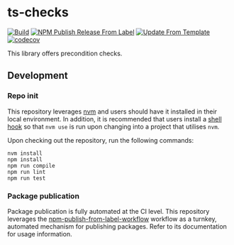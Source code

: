 # ts-checks
[![Build](https://github.com/infrastructure-blocks/ts-checks/actions/workflows/build.yml/badge.svg)](https://github.com/infrastructure-blocks/ts-checks/actions/workflows/build.yml)
[![NPM Publish Release From Label](https://github.com/infrastructure-blocks/ts-checks/actions/workflows/npm-publish-release-from-label.yml/badge.svg)](https://github.com/infrastructure-blocks/ts-checks/actions/workflows/npm-publish-release-from-label.yml)
[![Update From Template](https://github.com/infrastructure-blocks/ts-checks/actions/workflows/update-from-template.yml/badge.svg)](https://github.com/infrastructure-blocks/ts-checks/actions/workflows/update-from-template.yml)
[![codecov](https://codecov.io/gh/infrastructure-blocks/ts-checks/graph/badge.svg?token=84I7L7VR4A)](https://codecov.io/gh/infrastructure-blocks/ts-checks)

This library offers precondition checks.

## Development

### Repo init

This repository leverages [nvm](https://github.com/nvm-sh/nvm) and users should have it installed in their local environment.
In addition, it is recommended that users install a [shell hook](https://github.com/nvm-sh/nvm#deeper-shell-integration)
so that `nvm use` is run upon changing into a project that utilises `nvm`.

Upon checking out the repository, run the following commands:
```shell
nvm install
npm install
npm run compile
npm run lint
npm run test
```

### Package publication

Package publication is fully automated at the CI level. This repository leverages the
[npm-publish-from-label-workflow](https://github.com/infrastructure-blocks/npm-publish-from-label-workflow)
workflow as a turnkey, automated mechanism for publishing packages. Refer to its documentation for usage information.

